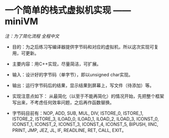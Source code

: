 # 一个简单的栈式虚拟机实现 —— miniVM

*注：为了简化流程 全程中文*

* 目的：为之后练习写编译器提供字节码和对应的虚拟机，所以这次实现可复用，可更新。

* 主要内容：用C++实现，尽量简洁，可扩展。

* 输入：设计好的字节码（单字节），即以unsigned char实现。

* 输出：运行字节码后的结果，显示结果到屏幕上，写文件（待添加）等。

* 实现注意点如下：
	从最简化（以至于不能再简化）的情况开始，先把整个框架写出来，不考虑任何效率问题，之后再作函数替换。

* 字节码目前有：NOP, ADD, SUB, MUL, DIV,
	ISTORE_0, ISTORE_1, ISTORE_2, ISTORE_3,
	ILOAD_0, ILOAD_1, ILOAD_2, ILOAD_3,
	ICONST_0, ICONST_1, ICONST_2, ICONST_3, ICONST_4, ICONST_5,
	BIPUSH, IINC,
	PRINT, JMP, JEZ, JL, IF, READLINE, RET, CALL, EXIT。


